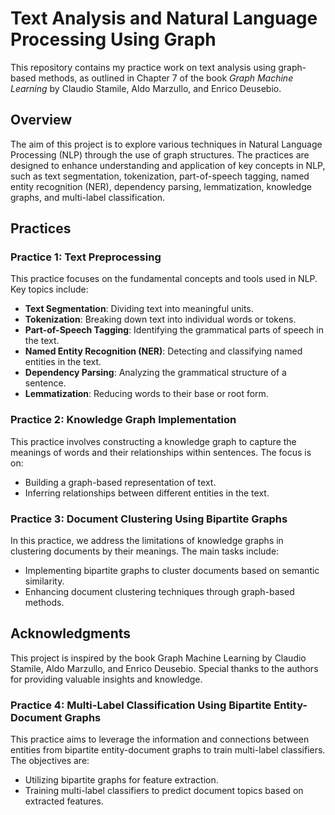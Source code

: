 # Text Analysis and Natural Language Processing Using Graph

This repository contains my practice work on text analysis using graph-based methods, as outlined in Chapter 7 of the book *Graph Machine Learning* by Claudio Stamile, Aldo Marzullo, and Enrico Deusebio.

## Overview

The aim of this project is to explore various techniques in Natural Language Processing (NLP) through the use of graph structures. The practices are designed to enhance understanding and application of key concepts in NLP, such as text segmentation, tokenization, part-of-speech tagging, named entity recognition (NER), dependency parsing, lemmatization, knowledge graphs, and multi-label classification.

## Practices

### Practice 1: Text Preprocessing

This practice focuses on the fundamental concepts and tools used in NLP. Key topics include:

- **Text Segmentation**: Dividing text into meaningful units.
- **Tokenization**: Breaking down text into individual words or tokens.
- **Part-of-Speech Tagging**: Identifying the grammatical parts of speech in the text.
- **Named Entity Recognition (NER)**: Detecting and classifying named entities in the text.
- **Dependency Parsing**: Analyzing the grammatical structure of a sentence.
- **Lemmatization**: Reducing words to their base or root form.

### Practice 2: Knowledge Graph Implementation

This practice involves constructing a knowledge graph to capture the meanings of words and their relationships within sentences. The focus is on:

- Building a graph-based representation of text.
- Inferring relationships between different entities in the text.

### Practice 3: Document Clustering Using Bipartite Graphs

In this practice, we address the limitations of knowledge graphs in clustering documents by their meanings. The main tasks include:

- Implementing bipartite graphs to cluster documents based on semantic similarity.
- Enhancing document clustering techniques through graph-based methods.

## Acknowledgments  

This project is inspired by the book Graph Machine Learning by Claudio Stamile, Aldo Marzullo, and Enrico Deusebio. Special thanks to the authors for providing valuable insights and knowledge.


### Practice 4: Multi-Label Classification Using Bipartite Entity-Document Graphs

This practice aims to leverage the information and connections between entities from bipartite entity-document graphs to train multi-label classifiers. The objectives are:

- Utilizing bipartite graphs for feature extraction.
- Training multi-label classifiers to predict document topics based on extracted features.
